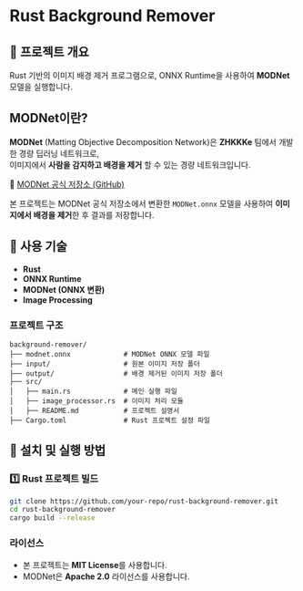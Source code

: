 # Rust Background Remover

## 📌 프로젝트 개요
Rust 기반의 이미지 배경 제거 프로그램으로, ONNX Runtime을 사용하여 **MODNet** 모델을 실행합니다.  

## MODNet이란?
**MODNet** (Matting Objective Decomposition Network)은 **ZHKKKe** 팀에서 개발한 경량 딥러닝 네트워크로,  
이미지에서 **사람을 감지하고 배경을 제거** 할 수 있는 경량 네트워크입니다.  

🔗 [MODNet 공식 저장소 (GitHub)](https://github.com/ZHKKKe/MODNet)

본 프로젝트는 MODNet 공식 저장소에서 변환한 `MODNet.onnx` 모델을 사용하여 **이미지에서 배경을 제거**한 후 결과를 저장합니다.


## 🚀 사용 기술
- **Rust**
- **ONNX Runtime**
- **MODNet (ONNX 변환)**
- **Image Processing**


### 프로젝트 구조
```
background-remover/
├── modnet.onnx             # MODNet ONNX 모델 파일
├── input/                  # 원본 이미지 저장 폴더
├── output/                 # 배경 제거된 이미지 저장 폴더
├── src/
│   ├── main.rs             # 메인 실행 파일
│   ├── image_processor.rs  # 이미지 처리 모듈
│   ├── README.md           # 프로젝트 설명서
├── Cargo.toml              # Rust 프로젝트 설정 파일
```


## 🔧 설치 및 실행 방법

### 1️⃣ Rust 프로젝트 빌드
```sh
git clone https://github.com/your-repo/rust-background-remover.git
cd rust-background-remover
cargo build --release
```

### 라이선스
- 본 프로젝트는 **MIT License**를 사용합니다.
- MODNet은 **Apache 2.0** 라이선스를 사용합니다.


